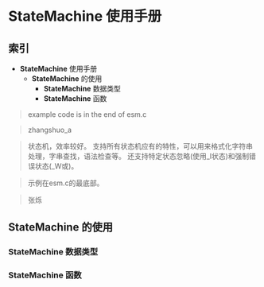 # **StateMachine** 使用手册 #

## 索引 ##

  * **StateMachine** 使用手册
    * **StateMachine** 的使用
      * **StateMachine** 数据类型
      * **StateMachine** 函数


> example code is in the end of esm.c

> zhangshuo\_a

> 状态机，效率较好。 支持所有状态机应有的特性，可以用来格式化字符串处理，字串查找，语法检查等。 还支持特定状态忽略(使用_I状态)和强制错误状态(_W或)。

> 示例在esm.c的最底部。

> 张烁

## **StateMachine** 的使用 ##

### **StateMachine** 数据类型 ###

### **StateMachine** 函数 ###
